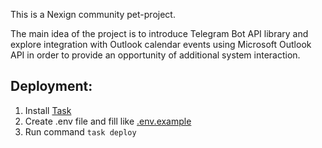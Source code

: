 This is a Nexign community pet-project.

The main idea of the project is to introduce Telegram Bot API library and explore integration with Outlook calendar events using Microsoft Outlook API in order to provide an opportunity of additional system interaction.


## Deployment:

1. Install [Task](https://taskfile.dev/installation/)
2. Create .env file and fill like [.env.example](./.env.example)
3. Run command `task deploy`

